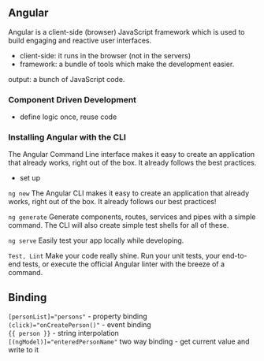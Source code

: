## Angular

Angular is a client-side (browser) JavaScript framework which is used to build engaging and reactive user interfaces.
- client-side: it runs in the browser (not in the servers)
- framework: a bundle of tools which make the development easier.

output: a bunch of JavaScript code.

### Component Driven Development
- define logic once, reuse code

### Installing Angular with the CLI
The Angular Command Line interface makes it easy to create an application that already works, right out of the box. It already follows the best practices.
- set up

`ng new`
The Angular CLI makes it easy to create an application that already works, right out of the box. It already follows our best practices!

`ng generate` Generate components, routes, services and pipes with a simple command. The CLI will also create simple test shells for all of these.

`ng serve` Easily test your app locally while developing.

`Test, Lint` Make your code really shine. Run your unit tests, your end-to-end tests, or execute the official Angular linter with the breeze of a command.

## Binding
`[personList]="persons"` - property binding  
`(click)="onCreatePerson()"` - event binding  
`{{ person }}` - string interpolation  
`[(ngModel)]="enteredPersonName"` two way binding - get current value and write to it
